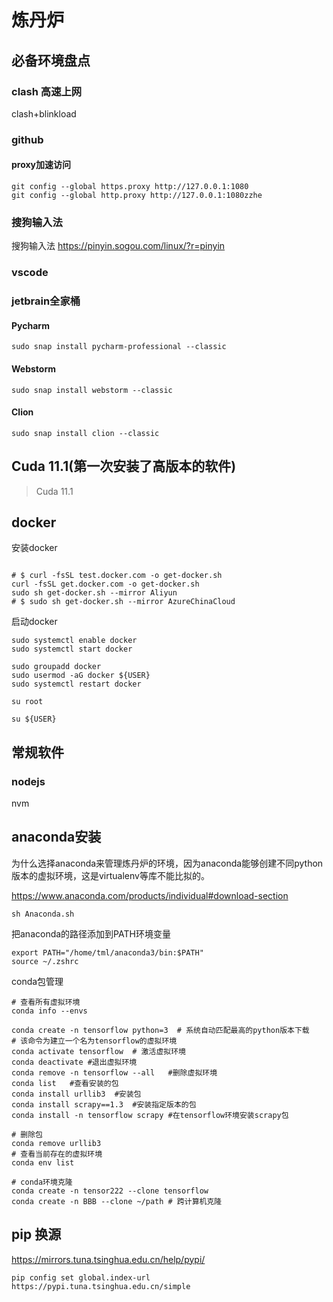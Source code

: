 # 炼丹炉

## 必备环境盘点

### clash 高速上网

clash+blinkload

### github

#### proxy加速访问

```shell
git config --global https.proxy http://127.0.0.1:1080
git config --global http.proxy http://127.0.0.1:1080zzhe
```
### 搜狗输入法

搜狗输入法
https://pinyin.sogou.com/linux/?r=pinyin

### vscode

### jetbrain全家桶 

#### Pycharm

```shell
sudo snap install pycharm-professional --classic
```

#### Webstorm

```shell
sudo snap install webstorm --classic
```


#### Clion

```shell
sudo snap install clion --classic
```


## Cuda 11.1(第一次安装了高版本的软件)
> Cuda 11.1

## docker

安装docker

```shell

# $ curl -fsSL test.docker.com -o get-docker.sh
curl -fsSL get.docker.com -o get-docker.sh
sudo sh get-docker.sh --mirror Aliyun
# $ sudo sh get-docker.sh --mirror AzureChinaCloud

```

启动docker

```shell
sudo systemctl enable docker
sudo systemctl start docker
```

```shell
sudo groupadd docker
sudo usermod -aG docker ${USER}
sudo systemctl restart docker

su root

su ${USER} 

```

## 常规软件


### nodejs

nvm

## anaconda安装

为什么选择anaconda来管理炼丹炉的环境，因为anaconda能够创建不同python版本的虚拟环境，这是virtualenv等库不能比拟的。

https://www.anaconda.com/products/individual#download-section

```shell
sh Anaconda.sh
```

把anaconda的路径添加到PATH环境变量

```shell
export PATH="/home/tml/anaconda3/bin:$PATH"
source ~/.zshrc
```

conda包管理

```shell
# 查看所有虚拟环境
conda info --envs

conda create -n tensorflow python=3  # 系统自动匹配最高的python版本下载
# 该命令为建立一个名为tensorflow的虚拟环境
conda activate tensorflow  # 激活虚拟环境
conda deactivate #退出虚拟环境
conda remove -n tensorflow --all   #删除虚拟环境
conda list   #查看安装的包
conda install urllib3  #安装包
conda install scrapy==1.3  #安装指定版本的包
conda install -n tensorflow scrapy #在tensorflow环境安装scrapy包

# 删除包
conda remove urllib3
# 查看当前存在的虚拟环境
conda env list

# conda环境克隆
conda create -n tensor222 --clone tensorflow  
conda create -n BBB --clone ~/path # 跨计算机克隆
```

## pip 换源
https://mirrors.tuna.tsinghua.edu.cn/help/pypi/
```shell
pip config set global.index-url https://pypi.tuna.tsinghua.edu.cn/simple
```